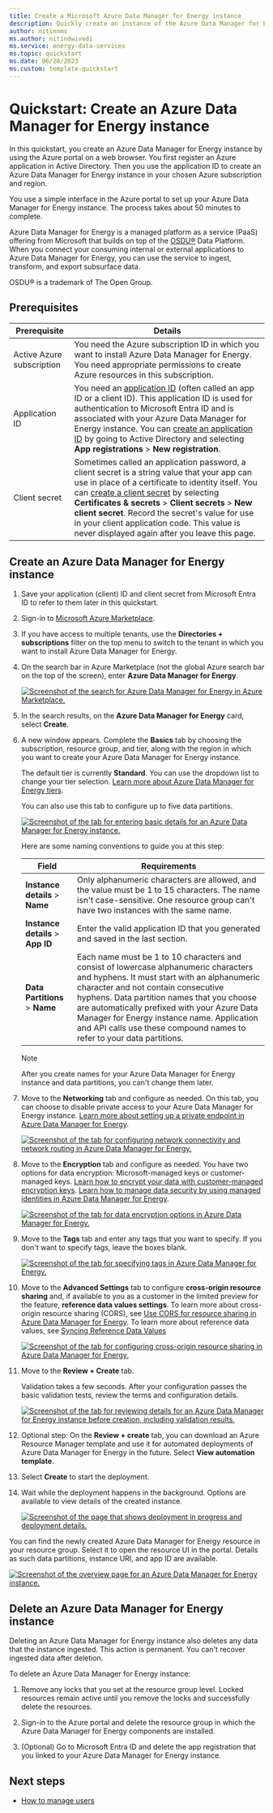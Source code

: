 ```yaml
---
title: Create a Microsoft Azure Data Manager for Energy instance
description: Quickly create an instance of the Azure Data Manager for Energy service by using the Azure portal.
author: nitinnms
ms.author: nitindwivedi
ms.service: energy-data-services
ms.topic: quickstart
ms.date: 06/28/2023
ms.custom: template-quickstart
---
```


# Quickstart: Create an Azure Data Manager for Energy instance

In this quickstart, you create an Azure Data Manager for Energy instance by using the Azure portal on a web browser. You first register an Azure application in Active Directory. Then you use the application ID to create an Azure Data Manager for Energy instance in your chosen Azure subscription and region.

You use a simple interface in the Azure portal to set up your Azure Data Manager for Energy instance. The process takes about 50 minutes to complete.

Azure Data Manager for Energy is a managed platform as a service (PaaS) offering from Microsoft that builds on top of the [OSDU&reg;](https://osduforum.org/) Data Platform. When you connect your consuming internal or external applications to Azure Data Manager for Energy, you can use the service to ingest, transform, and export subsurface data.

OSDU&reg; is a trademark of The Open Group.

## Prerequisites

| Prerequisite | Details |
| ------------ | ------- |
Active Azure subscription | You need the Azure subscription ID in which you want to install Azure Data Manager for Energy. You need appropriate permissions to create Azure resources in this subscription.
Application ID | You need an [application ID](../active-directory/develop/application-model.md) (often called an app ID or a client ID). This application ID is used for authentication to Microsoft Entra ID and is associated with your Azure Data Manager for Energy instance. You can [create an application ID](../active-directory/develop/quickstart-register-app.md) by going to Active Directory and selecting **App registrations** > **New registration**.
Client secret | Sometimes called an application password, a client secret is a string value that your app can use in place of a certificate to identity itself. You can [create a client secret](../active-directory/develop/quickstart-register-app.md#add-a-client-secret) by selecting **Certificates & secrets** > **Client secrets** > **New client secret**. Record the secret's value for use in your client application code. This value is never displayed again after you leave this page.

## Create an Azure Data Manager for Energy instance

1. Save your application (client) ID and client secret from Microsoft Entra ID to refer to them later in this quickstart.  

1. Sign-in to [Microsoft Azure Marketplace](https://portal.azure.com/#view/Microsoft_Azure_Marketplace/MarketplaceOffersBlade/selectedMenuItemId/home).

1. If you have access to multiple tenants, use the **Directories + subscriptions** filter on the top menu to switch to the tenant in which you want to install Azure Data Manager for Energy.

1. On the search bar in Azure Marketplace (not the global Azure search bar on the top of the screen), enter **Azure Data Manager for Energy**.

    [![Screenshot of the search for Azure Data Manager for Energy in Azure Marketplace.](media/quickstart-create-microsoft-energy-data-services-instance/search-meds-on-azure-marketplace.png)](media/quickstart-create-microsoft-energy-data-services-instance/search-meds-on-azure-marketplace.png#lightbox)

1. In the search results, on the **Azure Data Manager for Energy** card, select **Create**.

1. A new window appears. Complete the **Basics** tab by choosing the subscription, resource group, and tier, along with the region in which you want to create your Azure Data Manager for Energy instance.

   The default tier is currently **Standard**. You can use the dropdown list to change your tier selection. [Learn more about Azure Data Manager for Energy tiers](../energy-data-services/concepts-tier-details.md).

   You can also use this tab to configure up to five data partitions.

   [![Screenshot of the tab for entering basic details for an Azure Data Manager for Energy instance.](media/quickstart-create-microsoft-energy-data-services-instance/input-basic-details-sku.png)](media/quickstart-create-microsoft-energy-data-services-instance/input-basic-details-sku.png#lightbox)

   Here are some naming conventions to guide you at this step:

   | Field | Requirements |
   | ----- | --------------- |
   **Instance details** > **Name** | Only alphanumeric characters are allowed, and the value must be 1 to 15 characters. The name isn't case-sensitive. One resource group can't have two instances with the same name.
   **Instance details** > **App ID** | Enter the valid application ID that you generated and saved in the last section.
   **Data Partitions** > **Name** | Each name must be 1 to 10 characters and consist of lowercase alphanumeric characters and hyphens. It must start with an alphanumeric character and not contain consecutive hyphens. Data partition names that you choose are automatically prefixed with your Azure Data Manager for Energy instance name. Application and API calls use these compound names to refer to your data partitions.

   > [!NOTE]
   > After you create names for your Azure Data Manager for Energy instance and data partitions, you can't change them later.  

1. Move to the **Networking** tab and configure as needed. On this tab, you can choose to disable private access to your Azure Data Manager for Energy instance. [Learn more about setting up a private endpoint in Azure Data Manager for Energy](../energy-data-services/how-to-set-up-private-links.md).

   [![Screenshot of the tab for configuring network connectivity and network routing in Azure Data Manager for Energy.](media/quickstart-create-microsoft-energy-data-services-instance/networking-tab.png)](media/quickstart-create-microsoft-energy-data-services-instance/networking-tab.png#lightbox)

1. Move to the **Encryption** tab and configure as needed. You have two options for data encryption: Microsoft-managed keys or customer-managed keys. [Learn how to encrypt your data with customer-managed encryption keys](../energy-data-services/how-to-manage-data-security-and-encryption.md). [Learn how to manage data security by using managed identities in Azure Data Manager for Energy](../energy-data-services/how-to-use-managed-identity.md).

   [![Screenshot of the tab for data encryption options in Azure Data Manager for Energy.](media/quickstart-create-microsoft-energy-data-services-instance/encryption-tab.png)](media/quickstart-create-microsoft-energy-data-services-instance/encryption-tab.png#lightbox)

1. Move to the **Tags** tab and enter any tags that you want to specify. If you don't want to specify tags, leave the boxes blank.

   [![Screenshot of the tab for specifying tags in Azure Data Manager for Energy.](media/quickstart-create-microsoft-energy-data-services-instance/input-tags.png)](media/quickstart-create-microsoft-energy-data-services-instance/input-tags.png#lightbox)

1. Move to the **Advanced Settings** tab to configure **cross-origin resource sharing** and, if available to you as a customer in the limited preview for the feature, **reference data values settings**. To learn more about cross-origin resource sharing (CORS), see [Use CORS for resource sharing in Azure Data Manager for Energy](../energy-data-services/how-to-enable-cors.md). To learn more about reference data values, see [Syncing Reference Data Values](../energy-data-services/concepts-referencedatavalues.md)

   [![Screenshot of the tab for configuring cross-origin resource sharing in Azure Data Manager for Energy.](media/quickstart-create-microsoft-energy-data-services-instance/rdv-cors-tab.png)](media/quickstart-create-microsoft-energy-data-services-instance/rdv-cors-tab.png#lightbox)

1. Move to the **Review + Create** tab.

   Validation takes a few seconds. After your configuration passes the basic validation tests, review the terms and configuration details.

   [![Screenshot of the tab for reviewing details for an Azure Data Manager for Energy instance before creation, including validation results.](media/quickstart-create-microsoft-energy-data-services-instance/validation-check-after-entering-details-sku.png)](media/quickstart-create-microsoft-energy-data-services-instance/validation-check-after-entering-details-sku.png#lightbox)

1. Optional step: On the **Review + create** tab, you can download an Azure Resource Manager template and use it for automated deployments of Azure Data Manager for Energy in the future. Select **View automation template**.

1. Select **Create** to start the deployment.

1. Wait while the deployment happens in the background. Options are available to view details of the created instance.

   [![Screenshot of the page that shows deployment in progress and deployment details.](media/quickstart-create-microsoft-energy-data-services-instance/deployment-progress.png)](media/quickstart-create-microsoft-energy-data-services-instance/deployment-progress.png#lightbox)

You can find the newly created Azure Data Manager for Energy resource in your resource group. Select it to open the resource UI in the portal. Details as such data partitions, instance URI, and app ID are available.

[![Screenshot of the overview page for an Azure Data Manager for Energy instance.](media/quickstart-create-microsoft-energy-data-services-instance/overview-energy-data-services-sku.png)](media/quickstart-create-microsoft-energy-data-services-instance/overview-energy-data-services-sku.png#lightbox)

## Delete an Azure Data Manager for Energy instance

Deleting an Azure Data Manager for Energy instance also deletes any data that the instance ingested. This action is permanent. You can't recover ingested data after deletion.

To delete an Azure Data Manager for Energy instance:

1. Remove any locks that you set at the resource group level. Locked resources remain active until you remove the locks and successfully delete the resources.

1. Sign-in to the Azure portal and delete the resource group in which the Azure Data Manager for Energy components are installed.

1. (Optional) Go to Microsoft Entra ID and delete the app registration that you linked to your Azure Data Manager for Energy instance.

## Next steps

- [How to manage users](how-to-manage-users.md)
